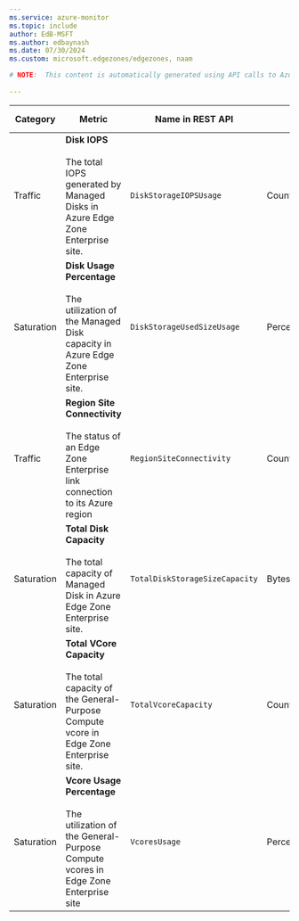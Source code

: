 ```yaml
---
ms.service: azure-monitor
ms.topic: include
author: EdB-MSFT
ms.author: edbaynash
ms.date: 07/30/2024
ms.custom: microsoft.edgezones/edgezones, naam

# NOTE:  This content is automatically generated using API calls to Azure. Any edits made on these files will be overwritten in the next run of the script. 
 
---
```



|Category|Metric|Name in REST API|Unit|Aggregation|Dimensions|Time Grains|DS Export|
|---|---|---|---|---|---|---|---|
|Traffic|**Disk IOPS**<br><br>The total IOPS generated by Managed Disks in Azure Edge Zone Enterprise site. |`DiskStorageIOPSUsage` |CountPerSecond |Average |\<none\>|PT1M |No|
|Saturation|**Disk Usage Percentage**<br><br>The utilization of the Managed Disk capacity in Azure Edge Zone Enterprise site. |`DiskStorageUsedSizeUsage` |Percent |Average |\<none\>|PT1H |Yes|
|Traffic|**Region Site Connectivity**<br><br>The status of an Edge Zone Enterprise link connection to its Azure region |`RegionSiteConnectivity` |Count |Average, Maximum, Minimum |\<none\>|PT1M |Yes|
|Saturation|**Total Disk Capacity**<br><br>The total capacity of Managed Disk in Azure Edge Zone Enterprise site. |`TotalDiskStorageSizeCapacity` |Bytes |Average |\<none\>|PT1H |Yes|
|Saturation|**Total VCore Capacity**<br><br>The total capacity of the General-Purpose Compute vcore in Edge Zone Enterprise site.  |`TotalVcoreCapacity` |Count |Average |\<none\>|PT1M |Yes|
|Saturation|**Vcore Usage Percentage**<br><br>The utilization of the General-Purpose Compute vcores in Edge Zone Enterprise site  |`VcoresUsage` |Percent |Average |\<none\>|PT1M |Yes|